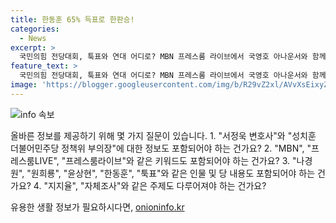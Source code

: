 ```yaml
---
title: 한동훈 65% 득표로 한판승!
categories:
  - News
excerpt: >
  국민의힘 전당대회, 툭표와 연대 어디로? MBN 프레스룸 라이브에서 국영호 아나운서와 함께하는 더불어민주당 정책위 부의장 서정욱 변호사와 성치훈의 뜨거운 토론! 당 대표 후보들 나경원, 원희룡, 윤상현, 한동훈의 경쟁과 당원들의 관심이 고조되는 가운데, 지지율 자체조사로 바라본 당 내부 상황은?
feature_text: >
  국민의힘 전당대회, 툭표와 연대 어디로? MBN 프레스룸 라이브에서 국영호 아나운서와 함께하는 더불어민주당 정책위 부의장 서정욱 변호사와 성치훈의 뜨거운 토론! 당 대표 후보들 나경원, 원희룡, 윤상현, 한동훈의 경쟁과 당원들의 관심이 고조되는 가운데, 지지율 자체조사로 바라본 당 내부 상황은?
image: 'https://blogger.googleusercontent.com/img/b/R29vZ2xl/AVvXsEixyZcFfHzMRdzZMjFBmAUKJYCLCGyLL1o632UiGVXcaFdKo_bkvkuCioo0uUKlGfBVcT3P84aROyZIXSBEx3Aw5nCQ3pTgDom1WDC4m8eifvWiAmWEEVb4x6G_l8C0QH225ldMjyaFvpxGEBGNO37VmDTDMHGhJPq73UglMfDca1-0aw/s1600/blogspot.png'
---
```


<p><img src="https://blogger.googleusercontent.com/img/b/R29vZ2xl/AVvXsEixyZcFfHzMRdzZMjFBmAUKJYCLCGyLL1o632UiGVXcaFdKo_bkvkuCioo0uUKlGfBVcT3P84aROyZIXSBEx3Aw5nCQ3pTgDom1WDC4m8eifvWiAmWEEVb4x6G_l8C0QH225ldMjyaFvpxGEBGNO37VmDTDMHGhJPq73UglMfDca1-0aw/s1600/blogspot.png" alt="info 속보" /></p>

<p>올바른 정보를 제공하기 위해 몇 가지 질문이 있습니다.
1. "서정욱 변호사"와 "성치훈 더불어민주당 정책위 부의장"에 대한 정보도 포함되어야 하는 건가요?
2. "MBN", "프레스룸LIVE", "프레스룸라이브"와 같은 키워드도 포함되어야 하는 건가요?
3. "나경원", "원희룡", "윤상현", "한동훈", "툭표"와 같은 인물 및 당 내용도 포함되어야 하는 건가요?
4. "지지율", "자체조사"와 같은 주제도 다루어져야 하는 건가요?</p>
유용한 생활 정보가 필요하시다면, <a href="https://onioninfo.kr" rel="dofollow">onioninfo.kr</a>


